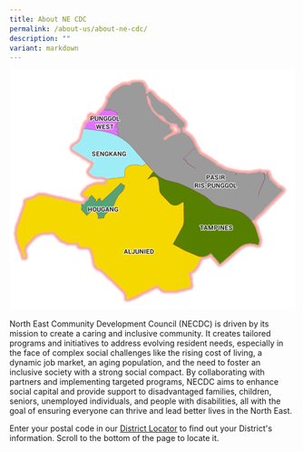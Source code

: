 ```yaml
---
title: About NE CDC
permalink: /about-us/about-ne-cdc/
description: ""
variant: markdown
---
```

![](/images/About%20Us/North%20East%20District.png)

North East Community Development Council (NECDC) is driven by its mission to create a caring and inclusive community. It creates tailored programs and initiatives to address evolving resident needs, especially in the face of complex social challenges like the rising cost of living, a dynamic job market, an aging population, and the need to foster an inclusive society with a strong social compact. By collaborating with partners and implementing targeted programs, NECDC aims to enhance social capital and provide support to disadvantaged families, children, seniors, unemployed individuals, and people with disabilities, all with the goal of ensuring everyone can thrive and lead better lives in the North East.

Enter your postal code in our [District Locator](https://www.gowhere.gov.sg/cdc) to find out your District's information. Scroll to the bottom of the page to locate it.